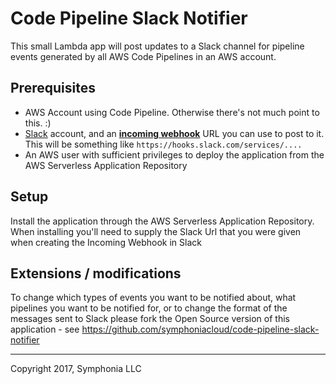 # Code Pipeline Slack Notifier

This small Lambda app will post updates to a Slack channel for pipeline events generated by all AWS Code Pipelines in an AWS account. 

## Prerequisites

* AWS Account using Code Pipeline. Otherwise there's not much point to this. :)
* [Slack](https://slack.com/) account, and an [**incoming webhook**](https://api.slack.com/incoming-webhooks) URL you can use to post to it. This will be something like `https://hooks.slack.com/services/....`
* An AWS user with sufficient privileges to deploy the application from the AWS Serverless Application Repository

## Setup

Install the application through the AWS Serverless Application Repository. When installing you'll need to supply the Slack Url that you were given when creating the Incoming Webhook in Slack

## Extensions / modifications

To change which types of events you want to be notified about, what pipelines you want to be notified for, or to change the format of the messages sent to Slack please fork the Open Source version of this application - see https://github.com/symphoniacloud/code-pipeline-slack-notifier

-----
Copyright 2017, Symphonia LLC
